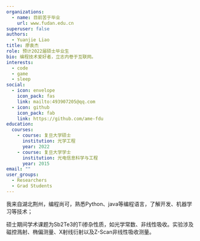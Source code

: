 ```yaml
---
organizations:
  - name: 目前苦于毕业
    url: www.fudan.edu.cn
superuser: false
authors:
  - Yuanjie Liao
title: 廖袁杰
role: 预计2022届硕士毕业生
bio: 编程技术爱好者，立志内卷于互联网。
interests:
  - code
  - game
  - sleep
social:
  - icon: envelope
    icon_pack: fas
    link: mailto:493907205@qq.com
  - icon: github
    icon_pack: fab
    link: https://github.com/ame-fdu
education:
  courses:
    - course: 复旦大学硕士
      institution: 光学工程
      year: 2022
    - course: 复旦大学学士
      institution: 光电信息科学与工程
      year: 2015
email: ""
user_groups:
  - Researchers
  - Grad Students
---
```

我来自湖北荆州，编程尚可，熟悉Python、java等编程语言，了解开发、机器学习等技术；

硕士期间学术课题为Sb2Te3的Ti掺杂性质，如光学常数、非线性吸收。实验涉及磁控溅射、椭偏测量、X射线衍射以及Z-Scan非线性吸收测量。